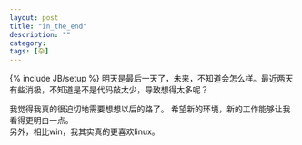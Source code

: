 ```yaml
---
layout: post
title: "in_the_end"
description: ""
category: 
tags: [杂]
---
```

{% include JB/setup %}
明天是最后一天了，未来，不知道会怎么样。最近两天有些消极，不知道是不是代码敲太少，导致想得太多呢？  
  
我觉得我真的很迫切地需要想想以后的路了。 希望新的环境，新的工作能够让我看得更明白一点。  
另外，相比win，我其实真的更喜欢linux。
